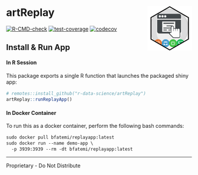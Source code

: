 # artReplay <img src="man/figures/logo.png" align="right" height="120" alt="" />


<!-- badges: start -->

[![R-CMD-check](https://github.com/r-data-science/artReplay/actions/workflows/R-CMD-check.yaml/badge.svg?branch=main)](https://github.com/r-data-science/artReplay/actions/workflows/R-CMD-check.yaml)
[![test-coverage](https://github.com/r-data-science/artReplay/actions/workflows/test-coverage.yaml/badge.svg?branch=main)](https://github.com/r-data-science/artReplay/actions/workflows/test-coverage.yaml)
[![codecov](https://codecov.io/gh/r-data-science/artReplay/graph/badge.svg?token=KPUgJxBDR8)](https://codecov.io/gh/r-data-science/artReplay)

<!-- badges: end -->

## Install & Run App

#### In R Session

This package exports a single R function that launches the packaged
shiny app:

``` r
# remotes::install_github("r-data-science/artReplay")
artReplay::runReplayApp()
```

#### In Docker Container

To run this as a docker container, perform the following bash commands:

```{bash}
sudo docker pull bfatemi/replayapp:latest
sudo docker run --name demo-app \
  -p 3939:3939 --rm -dt bfatemi/replayapp:latest
```

------------------------------------------------------------------------

Proprietary - Do Not Distribute
